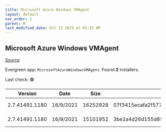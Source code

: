 ```yaml
---
title: Microsoft Azure Windows VMAgent
layout: default
nav_order: 2
parent: M
last_modified_date: Oct 15 2025 at 02:32 AM
---
```


## Microsoft Azure Windows VMAgent

[Source](https://learn.microsoft.com/en-us/azure/virtual-machines/extensions/agent-windows)

Evergreen app: `MicrosoftAzureWindowsVMAgent`. Found **2** installers.

Last check: 🟢

| Version        | Date      | Size     | Sha256                                                           | Architecture | InstallerType | Type | URI                                                                                                                                                                                                                                                                                                    |
| -------------- | --------- | -------- | ---------------------------------------------------------------- | ------------ | ------------- | ---- | ------------------------------------------------------------------------------------------------------------------------------------------------------------------------------------------------------------------------------------------------------------------------------------------------------ |
| 2.7.41491.1180 | 16/9/2021 | 16252928 | 07f3415ecafa2f5776231d164b5faf4e7153c75269fa16be1047bc1e4cb6497f | ARM64        | Default       | msi  | [https://github.com/Azure/WindowsVMAgent/releases/download/2.7.41491.1180AMD64%26ARM64/WindowsAzureVmAgent.arm64_2.7.41491.1180_2510011180.fre.msi](https://github.com/Azure/WindowsVMAgent/releases/download/2.7.41491.1180AMD64%26ARM64/WindowsAzureVmAgent.arm64_2.7.41491.1180_2510011180.fre.msi) |
| 2.7.41491.1180 | 16/9/2021 | 15101952 | 3be2a4d26d155d8594cd3da84b0c001d9a9cc0798a2050da8d087a2f122ae520 | x64          | Default       | msi  | [https://github.com/Azure/WindowsVMAgent/releases/download/2.7.41491.1180AMD64%26ARM64/WindowsAzureVmAgent.amd64_2.7.41491.1180_2510011180.fre.msi](https://github.com/Azure/WindowsVMAgent/releases/download/2.7.41491.1180AMD64%26ARM64/WindowsAzureVmAgent.amd64_2.7.41491.1180_2510011180.fre.msi) |
